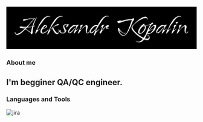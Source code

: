 ![Header](https://github.com/JoeKo1/JoeKo1/blob/main/assets/MyName.png)

### About me
## I'm begginer QA/QC engineer. 

### Languages and Tools

<img src="https://cdn.jsdelivr.net/gh/devicons/devicon/icons/jira/jira-original.svg" title="jira" alt="jira" width="40" height="40"/>

